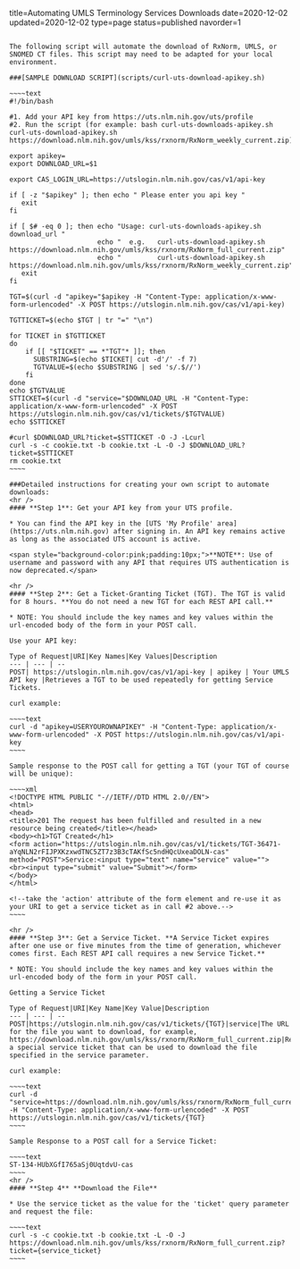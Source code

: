 title=Automating UMLS Terminology Services Downloads 
date=2020-12-02
updated=2020-12-02
type=page
status=published
navorder=1
~~~~~~

The following script will automate the download of RxNorm, UMLS, or SNOMED CT files. This script may need to be adapted for your local environment. 

###[SAMPLE DOWNLOAD SCRIPT](scripts/curl-uts-download-apikey.sh)

~~~~text
#!/bin/bash

#1. Add your API key from https://uts.nlm.nih.gov/uts/profile
#2. Run the script (for example: bash curl-uts-downloads-apikey.sh curl-uts-download-apikey.sh https://download.nlm.nih.gov/umls/kss/rxnorm/RxNorm_weekly_current.zip)

export apikey=
export DOWNLOAD_URL=$1

export CAS_LOGIN_URL=https://utslogin.nlm.nih.gov/cas/v1/api-key

if [ -z "$apikey" ]; then echo " Please enter you api key "
   exit
fi

if [ $# -eq 0 ]; then echo "Usage: curl-uts-downloads-apikey.sh  download_url "
                      echo "  e.g.   curl-uts-download-apikey.sh https://download.nlm.nih.gov/umls/kss/rxnorm/RxNorm_full_current.zip"
                      echo "         curl-uts-download-apikey.sh https://download.nlm.nih.gov/umls/kss/rxnorm/RxNorm_weekly_current.zip"
   exit
fi

TGT=$(curl -d "apikey="$apikey -H "Content-Type: application/x-www-form-urlencoded" -X POST https://utslogin.nlm.nih.gov/cas/v1/api-key)

TGTTICKET=$(echo $TGT | tr "=" "\n")

for TICKET in $TGTTICKET
do
    if [[ "$TICKET" == *"TGT"* ]]; then
	  SUBSTRING=$(echo $TICKET| cut -d'/' -f 7)
	  TGTVALUE=$(echo $SUBSTRING | sed 's/.$//')
	fi
done
echo $TGTVALUE
STTICKET=$(curl -d "service="$DOWNLOAD_URL -H "Content-Type: application/x-www-form-urlencoded" -X POST https://utslogin.nlm.nih.gov/cas/v1/tickets/$TGTVALUE)
echo $STTICKET

#curl $DOWNLOAD_URL?ticket=$STTICKET -O -J -Lcurl
curl -s -c cookie.txt -b cookie.txt -L -O -J $DOWNLOAD_URL?ticket=$STTICKET
rm cookie.txt
~~~~

###Detailed instructions for creating your own script to automate downloads:
<hr />
#### **Step 1**: Get your API key from your UTS profile.

* You can find the API key in the [UTS 'My Profile' area](https://uts.nlm.nih.gov) after signing in. An API key remains active as long as the associated UTS account is active.

<span style="background-color:pink;padding:10px;">**NOTE**: Use of username and password with any API that requires UTS authentication is now deprecated.</span>

<hr />
#### **Step 2**: Get a Ticket-Granting Ticket (TGT). The TGT is valid for 8 hours. **You do not need a new TGT for each REST API call.**

* NOTE: You should include the key names and key values within the url-encoded body of the form in your POST call.

Use your API key:

Type of Request|URI|Key Names|Key Values|Description
--- | --- | --
POST| https://utslogin.nlm.nih.gov/cas/v1/api-key | apikey | Your UMLS API key |Retrieves a TGT to be used repeatedly for getting Service Tickets.

curl example:

~~~~text
curl -d "apikey=USERYOUROWNAPIKEY" -H "Content-Type: application/x-www-form-urlencoded" -X POST https://utslogin.nlm.nih.gov/cas/v1/api-key
~~~~

Sample response to the POST call for getting a TGT (your TGT of course will be unique):

~~~~xml
<!DOCTYPE HTML PUBLIC "-//IETF//DTD HTML 2.0//EN">
<html>
<head>
<title>201 The request has been fulfilled and resulted in a new resource being created</title></head>
<body><h1>TGT Created</h1>
<form action="https://utslogin.nlm.nih.gov/cas/v1/tickets/TGT-36471-aYqNLN2rFIJPXKzxwdTNC5ZT7z3B3cTAKfSc5ndHQcUxeaDOLN-cas" method="POST">Service:<input type="text" name="service" value="">
<br><input type="submit" value="Submit"></form>
</body>
</html>

<!--take the 'action' attribute of the form element and re-use it as your URI to get a service ticket as in call #2 above.-->
~~~~

<hr />
#### **Step 3**: Get a Service Ticket. **A Service Ticket expires after one use or five minutes from the time of generation, whichever comes first. Each REST API call requires a new Service Ticket.**

* NOTE: You should include the key names and key values within the url-encoded body of the form in your POST call.

Getting a Service Ticket

Type of Request|URI|Key Name|Key Value|Description
--- | --- | --
POST|https://utslogin.nlm.nih.gov/cas/v1/tickets/{TGT}|service|The URL for the file you want to download, for example, https://download.nlm.nih.gov/umls/kss/rxnorm/RxNorm_full_current.zip|Retrieves a special service ticket that can be used to download the file specified in the service parameter.

curl example:

~~~~text
curl -d "service=https://download.nlm.nih.gov/umls/kss/rxnorm/RxNorm_full_current.zip" -H "Content-Type: application/x-www-form-urlencoded" -X POST https://utslogin.nlm.nih.gov/cas/v1/tickets/{TGT}
~~~~

Sample Response to a POST call for a Service Ticket:

~~~~text
ST-134-HUbXGfI765aSj0UqtdvU-cas
~~~~
<hr />
#### **Step 4** **Download the File**

* Use the service ticket as the value for the 'ticket' query parameter and request the file:

~~~~text
curl -s -c cookie.txt -b cookie.txt -L -O -J https://download.nlm.nih.gov/umls/kss/rxnorm/RxNorm_full_current.zip?ticket={service_ticket}
~~~~
